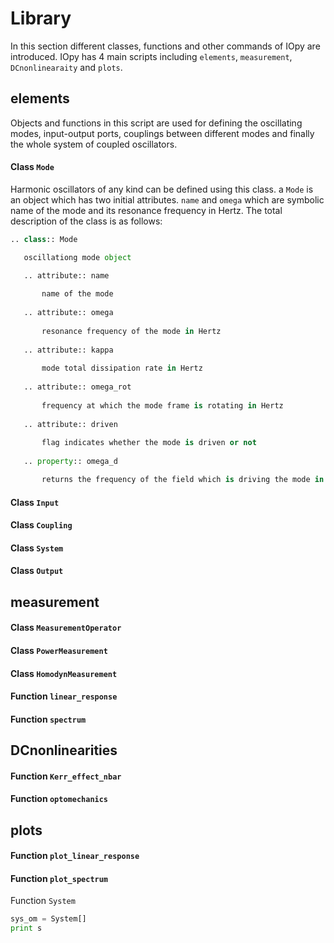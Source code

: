 # Library
In this section different classes, functions and other commands of IOpy are introduced. IOpy has 4 main scripts including `elements`, `measurement`, `DCnonlinearaity` and `plots`.
## elements
Objects and functions in this script are used for defining the oscillating modes, input-output ports, couplings between different modes and finally the whole system of coupled oscillators.
#### Class `Mode`
Harmonic oscillators of any kind can be defined using this class. a `Mode` is an object which has two initial attributes. `name` and `omega` which are symbolic name of the mode and its resonance frequency in Hertz. The total description of the class is as follows:

```python
.. class:: Mode

   oscillationg mode object

   .. attribute:: name
   
       name of the mode
       
   .. attribute:: omega
   
       resonance frequency of the mode in Hertz
       
   .. attribute:: kappa
   
       mode total dissipation rate in Hertz
       
   .. attribute:: omega_rot
   
       frequency at which the mode frame is rotating in Hertz
       
   .. attribute:: driven
   
       flag indicates whether the mode is driven or not
       
   .. property:: omega_d

       returns the frequency of the field which is driving the mode in Hertz
```
#### Class `Input`
#### Class `Coupling`
#### Class `System`
#### Class `Output`

## measurement

#### Class `MeasurementOperator`
#### Class `PowerMeasurement`
#### Class `HomodynMeasurement`
#### Function `linear_response`
#### Function `spectrum`

## DCnonlinearities

#### Function `Kerr_effect_nbar`
#### Function `optomechanics`

## plots

#### Function `plot_linear_response`
#### Function `plot_spectrum`


Function `System`
```python
sys_om = System[]
print s
```